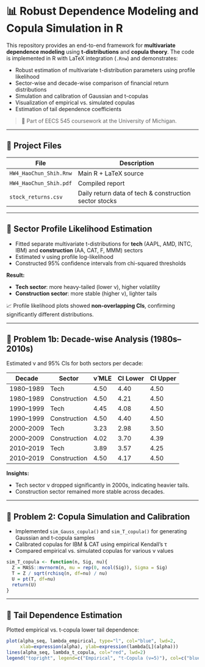 # 📊 Robust Dependence Modeling and Copula Simulation in R

This repository provides an end-to-end framework for **multivariate dependence modeling** using **t-distributions** and **copula theory**. The code is implemented in R with LaTeX integration (`.Rnw`) and demonstrates:

- Robust estimation of multivariate t-distribution parameters using profile likelihood
- Sector-wise and decade-wise comparison of financial return distributions
- Simulation and calibration of Gaussian and t-copulas
- Visualization of empirical vs. simulated copulas
- Estimation of tail dependence coefficients

> 📘 Part of EECS 545 coursework at the University of Michigan.

---

## 📁 Project Files

| File | Description |
|------|-------------|
| `HW4_HaoChun_Shih.Rnw` | Main R + LaTeX source |
| `HW4_HaoChun_Shih.pdf` | Compiled report |
| `stock_returns.csv` | Daily return data of tech & construction sector stocks |

---

## 🧩 Sector Profile Likelihood Estimation

- Fitted separate multivariate t-distributions for **tech** (AAPL, AMD, INTC, IBM) and **construction** (AA, CAT, F, MMM) sectors
- Estimated ν using profile log-likelihood
- Constructed 95% confidence intervals from chi-squared thresholds

**Result:**
- **Tech sector**: more heavy-tailed (lower ν), higher volatility
- **Construction sector**: more stable (higher ν), lighter tails

📈 Profile likelihood plots showed **non-overlapping CIs**, confirming significantly different distributions.

---

## 🧭 Problem 1b: Decade-wise Analysis (1980s–2010s)

Estimated ν and 95% CIs for both sectors per decade:

| Decade     | Sector       | ν̂ MLE | CI Lower | CI Upper |
|------------|--------------|--------|----------|----------|
| 1980–1989  | Tech         | 4.50   | 4.40     | 4.50     |
| 1980–1989  | Construction | 4.50   | 4.21     | 4.50     |
| 1990–1999  | Tech         | 4.45   | 4.08     | 4.50     |
| 1990–1999  | Construction | 4.50   | 4.40     | 4.50     |
| 2000–2009  | Tech         | 3.23   | 2.98     | 3.50     |
| 2000–2009  | Construction | 4.02   | 3.70     | 4.39     |
| 2010–2019  | Tech         | 3.89   | 3.57     | 4.25     |
| 2010–2019  | Construction | 4.50   | 4.17     | 4.50     |

**Insights:**
- Tech sector ν dropped significantly in 2000s, indicating heavier tails.
- Construction sector remained more stable across decades.

---

## 🔁 Problem 2: Copula Simulation and Calibration

- Implemented `sim_Gauss_copula()` and `sim_T_copula()` for generating Gaussian and t-copula samples
- Calibrated copulas for IBM & CAT using empirical Kendall’s τ
- Compared empirical vs. simulated copulas for various ν values

```r
sim_T_copula <- function(n, Sig, nu){
  Z = MASS::mvrnorm(n, mu = rep(0, ncol(Sig)), Sigma = Sig)
  T = Z / sqrt(rchisq(n, df=nu) / nu)
  U = pt(T, df=nu)
  return(U)
}
```
---
## 🧩 Tail Dependence Estimation
Plotted empirical vs. t-copula lower tail dependence:


```r
plot(alpha_seq, lambda_empirical, type="l", col="blue", lwd=2,
     xlab=expression(alpha), ylab=expression(lambda[L](alpha)))
lines(alpha_seq, lambda_t_copula, col="red", lwd=2)
legend("topright", legend=c("Empirical", "t-Copula (ν=5)"), col=c("blue", "red"), lty=1)
```

